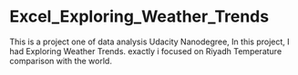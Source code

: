 # Excel_Exploring_Weather_Trends
This is a project one of data analysis Udacity Nanodegree, In this project, I had Exploring Weather Trends. exactly i focused on Riyadh Temperature comparison with the world.
